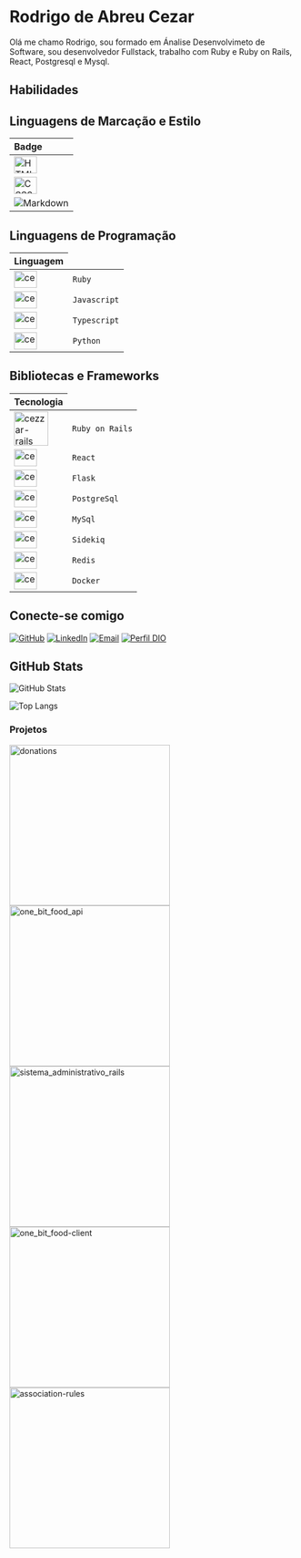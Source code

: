 # Rodrigo de Abreu Cezar

Olá me chamo Rodrigo, sou formado em Ánalise Desenvolvimeto de Software, sou desenvolvedor Fullstack, trabalho com Ruby e Ruby on Rails, React, Postgresql e Mysql.

## Habilidades
## Linguagens de Marcação e Estilo
<table>
  <thead>
    <tr align="left">
      <th>Badge</th>
    </tr>
  </thead>
  <tbody align="left">
    <tr>
      <td>
        <img align="center" alt="HTML5" height="30" width="40" src="https://cdn.jsdelivr.net/gh/devicons/devicon/icons/html5/html5-original.svg">
      </td>
    </tr>
    <tr>
      <td>
        <img align="center" alt="CSS3" height="30" width="40" src="https://cdn.jsdelivr.net/gh/devicons/devicon/icons/css3/css3-original.svg">
      </td>
    </tr>
    <tr>
      <td>
        <img align="center" alt="Markdown" src="https://cdn.jsdelivr.net/gh/devicons/devicon/icons/markdown/markdown-original.svg">
      </td>
    </tr>
  </tbody>
  <tfoot></tfoot>
</table>

## Linguagens de Programação
<table>
  <thead>
    <tr align="left">
      <th>Linguagem</th>
    </tr>
  </thead>
  <tbody align="left">
    <tr>
      <td>
        <img align="center" alt="cezzar-ruby" height="30" width="40"  src="https://cdn.jsdelivr.net/gh/devicons/devicon/icons/ruby/ruby-original.svg">
      </td>
      <td>
        <code>Ruby</code>
      </td>
    </tr>
        <tr>
      <td>
        <img align="center" alt="cezzar-javascript" height="30" width="40"  src="https://cdn.jsdelivr.net/gh/devicons/devicon/icons/javascript/javascript-original.svg">
      </td>
      <td>
        <code>Javascript</code>
      </td>
    </tr>
    <tr>
      <td>
        <img align="center" alt="cezzar-typescript" height="30" width="40" src="https://cdn.jsdelivr.net/gh/devicons/devicon/icons/typescript/typescript-original.svg">
      </td>
      <td>
        <code>Typescript</code>
      </td>
    </tr>
    <tr>
      <td>
        <img align="center" alt="cezzar-python" height="30" width="40" src="https://cdn.jsdelivr.net/gh/devicons/devicon/icons/python/python-original.svg">
      </td>
      <td>
        <code>Python</code>
      </td>
    </tr>
  </tbody>
  <tfoot></tfoot>
</table>

## Bibliotecas e Frameworks
<table>
  <thead>
    <tr align="left">
      <th>Tecnologia</th>
    </tr>
  </thead>
  <tbody align="left">
    <tr>
      <td>
        <img align="center" alt="cezzar-rails"  height="60" width="60" src="https://cdn.jsdelivr.net/gh/devicons/devicon/icons/rails/rails-plain-wordmark.svg">
      </td>
      <td>
        <code>Ruby on Rails</code>
      </td>
    </tr>
    <tr>
    <tr>
      <td>
        <img align="center" alt="cezzar-react" height="30" width="40" src="https://cdn.jsdelivr.net/gh/devicons/devicon/icons/react/react-original.svg">
      </td>
      <td>
        <code>React</code>
      </td>
    </tr>
    <tr>
      <td>
        <img align="center" alt="cezzar-flask" height="30" width="40" src="https://cdn.jsdelivr.net/gh/devicons/devicon/icons/flask/flask-original.svg">
      </td>
      <td>
        <code>Flask</code>
      </td>
    </tr>
    <tr>
      <td>
        <img align="center" alt="cezzar-flask" height="30" width="40" src="https://cdn.jsdelivr.net/gh/devicons/devicon/icons/postgresql/postgresql-original.svg"">
      </td>
      <td>
        <code>PostgreSql</code>
      </td>
    </tr>
    <tr>
      <td>
        <img align="center" alt="cezzar-flask" height="30" width="40" src="https://cdn.jsdelivr.net/gh/devicons/devicon/icons/mysql/mysql-original.svg"">
      </td>
      <td>
        <code>MySql</code>
      </td>
    </tr>
    <tr>
      <td>
        <img align="center" alt="cezzar-flask" height="30" width="40" src="https://sidekiq.org/assets/sidekiq.png"">
      </td>
      <td>
        <code>Sidekiq</code>
      </td>
    </tr>
    <tr>
      <td>
        <img align="center" alt="cezzar-flask" height="30" width="40" src="https://cdn.jsdelivr.net/gh/devicons/devicon/icons/redis/redis-original.svg"">
      </td>
      <td>
        <code>Redis</code>
      </td>
    </tr>
    <tr>
      <td>
        <img align="center" alt="cezzar-flask" height="30" width="40" src="https://cdn.jsdelivr.net/gh/devicons/devicon/icons/docker/docker-original.svg"">
      </td>
      <td>
        <code>Docker</code>
      </td>
    </tr>
  </tbody>
  <tfoot></tfoot>
</table>

## Conecte-se comigo
[![GitHub](https://img.shields.io/badge/GitHub-ec63a1?style=for-the-badge&logo=github&logoColor=000)](https://github.com/rodrigocezzar)
[![LinkedIn](https://img.shields.io/badge/-LinkedIn-000?style=for-the-badge&logo=linkedin&logoColor=30A3DC)](https://www.linkedin.com/in/rodrigo-de-abreu-cezar-93837056/)
[![Email](https://img.shields.io/badge/-Gmail-%23333?style=for-the-badge&logo=gmail&logoColor=white)](mailto:rodrigocezzar85@gmail.com")
[![Perfil DIO](https://img.shields.io/badge/-Meu%20Perfil%20na%20DIO-30A3DC?style=for-the-badge)](https://web.dio.me/users/rodrigocezzar85?tab=achievements)

## GitHub Stats
![GitHub Stats](https://github-readme-stats.vercel.app/api?username=rodrigocezzar&show_icons=true&theme=dracula&include_all_commits=true&count_private=true)

![Top Langs](https://github-readme-stats.vercel.app/api/top-langs/?username=rodrigocezzar&layout=compact&langs_count=16&theme=dracula)

### Projetos
<p align="left">
    <a href="https://github.com/rodrigocezzar/donations">
        <img width="282" src="https://github-readme-stats.vercel.app/api/pin?username=rodrigocezzar&repo=donations&theme=react&bg_color=1F222E&title_color=3BEFF7&icon_color=F8D866&hide_border=true&show_icons=false" alt="donations">
    </a>
    <a href="https://github.com/rodrigocezzar/one_bit_food_api">
        <img width="282" src="https://github-readme-stats.vercel.app/api/pin?username=rodrigocezzar&repo=one_bit_food_api&theme=react&bg_color=1F222E&title_color=3BEFF7&icon_color=F8D866&hide_border=true&show_icons=false" alt="one_bit_food_api">
    </a>
    <a href="https://github.com/rodrigocezzar/sistema_administrativo_rails">
        <img width="282" src="https://github-readme-stats.vercel.app/api/pin?username=rodrigocezzar&repo=sistema_administrativo_rails&theme=react&bg_color=1F222E&title_color=3BEFF7&icon_color=F8D866&hide_border=true&show_icons=false" alt="sistema_administrativo_rails">
    </a>
    <a href="https://github.com/rodrigocezzar/one_bit_food-client">
        <img width="282" src="https://github-readme-stats.vercel.app/api/pin?username=rodrigocezzar&repo=one_bit_food-client&theme=react&bg_color=1F222E&title_color=3BEFF7&icon_color=F8D866&hide_border=true&show_icons=false" alt="one_bit_food-client">
    </a>
    <a href="https://github.com/rodrigocezzar/pet_admin">
        <img width="282" src="https://github-readme-stats.vercel.app/api/pin?username=rodrigocezzar&repo=pet_admin&theme=react&bg_color=1F222E&title_color=3BEFF7&icon_color=F8D866&hide_border=true&show_icons=false" alt="association-rules">
    </a>
</p>